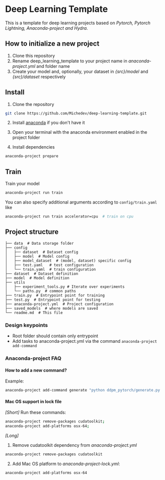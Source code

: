# Deep Learning Template

This is a template for deep learning projects based on _Pytorch, Pytorch Lightning, Anaconda-project and Hydra_.

## How to initialize a new project

1. Clone this repository
2. Rename deep_learning_template to your project name in _anaconda-project.yml_ and folder name
3. Create your model and, optionally, your dataset in _{src}/model_ and _{src}/dataset_ respectively


## Install

1. Clone the repository

```bash
git clone https://github.com/Michedev/deep-learning-template.git
```

2. Install [anaconda](https://www.anaconda.com/) if you don't have it


3. Open your terminal with the anaconda environment enabled in the project folder

4. Install dependencies


```bash
anaconda-project prepare
```

## Train

Train your model

```bash
anaconda-project run train
```

You can also specify additional arguments according to `config/train.yaml` like

```bash
anaconda-project run train accelerator=cpu  # train on cpu
```


## Project structure

    ├── data  # Data storage folder
    ├── config
    │   ├── dataset  # Dataset config
    │   ├── model  # Model config
    │   ├── model_dataset  # (model, dataset) specific config
    │   ├── test.yaml   # test configuration
    │   └── train.yaml  # train configuration
    ├── dataset  # Dataset definition
    ├── model  # Model definition
    ├── utils
    │   ├── experiment_tools.py # Iterate over experiments
    │   └── paths.py  # common paths
    ├── train.py  # Entrypoint point for training
    ├── test.py  # Entrypoint point for testing
    ├── anaconda-project.yml  # Project configuration
    ├── saved_models  # where models are saved
    └── readme.md  # This file

### Design keypoints
- Root folder should contain only entrypoint
- Add tasks to anaconda-project.yml via the command `anaconda-project add-command`


### Anaconda-project FAQ

#### How to add a new command?
Example:
```bash
anaconda-project add-command generate "python ddpm_pytorch/generate.py
```
#### Mac OS support in lock file

_[Short]_ Run these commands:

```bash
anaconda-project remove-packages cudatoolkit;
anaconda-project add-platforms osx-64;
```

_[Long]_
1. Remove cudatoolkit dependency from _anaconda-project.yml_
```bash
anaconda-project remove-packages cudatoolkit
```
2. Add Mac OS platform to _anaconda-project-lock.yml_:
```bash
anaconda-project add-platforms osx-64
``` 
